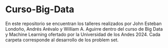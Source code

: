 # Curso-Big-Data
En este repositorio se encuentran los talleres realizados por John Esteban Londoño, Andrés Arévalo y William A. Aguirre dentro del curso de Big Data y Machine Learning ofertado por la Universidad de los Andes 2024. Cada carpeta corresponde al desarrollo de los problem set.

